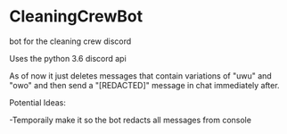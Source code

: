 # CleaningCrewBot
bot for the cleaning crew discord

Uses the python 3.6 discord api

As of now it just deletes messages that contain variations of "uwu" and "owo" and then send a "[REDACTED]" message in chat immediately after.

Potential Ideas:

-Temporaily make it so the bot redacts all messages from console

